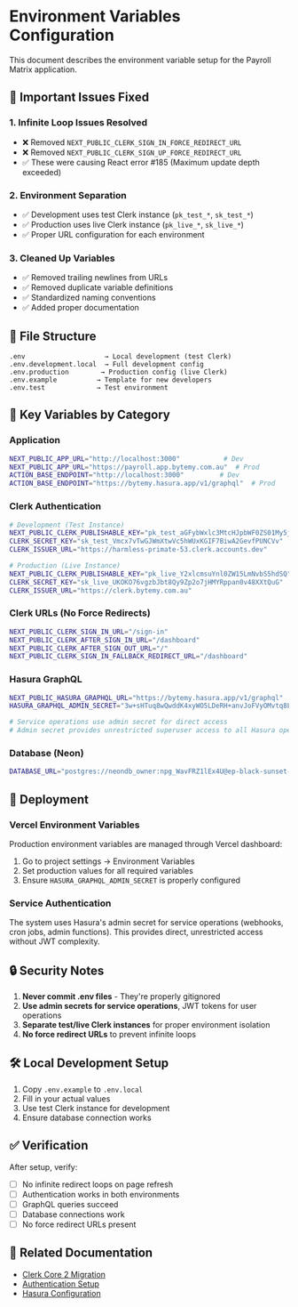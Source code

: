 # Environment Variables Configuration

This document describes the environment variable setup for the Payroll Matrix application.

## 🚨 Important Issues Fixed

### 1. **Infinite Loop Issues Resolved**
- ❌ Removed `NEXT_PUBLIC_CLERK_SIGN_IN_FORCE_REDIRECT_URL`
- ❌ Removed `NEXT_PUBLIC_CLERK_SIGN_UP_FORCE_REDIRECT_URL`
- ✅ These were causing React error #185 (Maximum update depth exceeded)

### 2. **Environment Separation**
- ✅ Development uses test Clerk instance (`pk_test_*`, `sk_test_*`)
- ✅ Production uses live Clerk instance (`pk_live_*`, `sk_live_*`)
- ✅ Proper URL configuration for each environment

### 3. **Cleaned Up Variables**
- ✅ Removed trailing newlines from URLs
- ✅ Removed duplicate variable definitions
- ✅ Standardized naming conventions
- ✅ Added proper documentation

## 📁 File Structure

```
.env                    → Local development (test Clerk)
.env.development.local  → Full development config  
.env.production        → Production config (live Clerk)
.env.example          → Template for new developers
.env.test             → Test environment
```

## 🔧 Key Variables by Category

### Application
```bash
NEXT_PUBLIC_APP_URL="http://localhost:3000"           # Dev
NEXT_PUBLIC_APP_URL="https://payroll.app.bytemy.com.au"  # Prod
ACTION_BASE_ENDPOINT="http://localhost:3000"         # Dev
ACTION_BASE_ENDPOINT="https://bytemy.hasura.app/v1/graphql"  # Prod
```

### Clerk Authentication
```bash
# Development (Test Instance)
NEXT_PUBLIC_CLERK_PUBLISHABLE_KEY="pk_test_aGFybWxlc3MtcHJpbWF0ZS01My5jbGVyay5hY2NvdW50cy5kZXYk"
CLERK_SECRET_KEY="sk_test_Vmcx7vTwGJWmXtwVc5hWUxKGIF7BiwA2GevfPUNCVv"
CLERK_ISSUER_URL="https://harmless-primate-53.clerk.accounts.dev"

# Production (Live Instance)  
NEXT_PUBLIC_CLERK_PUBLISHABLE_KEY="pk_live_Y2xlcmsuYnl0ZW15LmNvbS5hdSQ"
CLERK_SECRET_KEY="sk_live_UKOKO76vgzbJbt8Qy9Zp2o7jHMYRppan0v48XXtQuG"
CLERK_ISSUER_URL="https://clerk.bytemy.com.au"
```

### Clerk URLs (No Force Redirects)
```bash
NEXT_PUBLIC_CLERK_SIGN_IN_URL="/sign-in"
NEXT_PUBLIC_CLERK_AFTER_SIGN_IN_URL="/dashboard"
NEXT_PUBLIC_CLERK_AFTER_SIGN_OUT_URL="/"
NEXT_PUBLIC_CLERK_SIGN_IN_FALLBACK_REDIRECT_URL="/dashboard"
```

### Hasura GraphQL
```bash
NEXT_PUBLIC_HASURA_GRAPHQL_URL="https://bytemy.hasura.app/v1/graphql"
HASURA_GRAPHQL_ADMIN_SECRET="3w+sHTuq8wQwddK4xyWO5LDeRH+anvJoFVyOMvtq8Lo="

# Service operations use admin secret for direct access
# Admin secret provides unrestricted superuser access to all Hasura operations
```

### Database (Neon)
```bash
DATABASE_URL="postgres://neondb_owner:npg_WavFRZ1lEx4U@ep-black-sunset-a7wbc0zq-pooler.ap-southeast-2.aws.neon.tech/neondb?sslmode=require"
```

## 🚀 Deployment

### Vercel Environment Variables
Production environment variables are managed through Vercel dashboard:
1. Go to project settings → Environment Variables
2. Set production values for all required variables
3. Ensure `HASURA_GRAPHQL_ADMIN_SECRET` is properly configured

### Service Authentication
The system uses Hasura's admin secret for service operations (webhooks, cron jobs, admin functions). This provides direct, unrestricted access without JWT complexity.

## 🔒 Security Notes

1. **Never commit .env files** - They're properly gitignored
2. **Use admin secrets for service operations**, JWT tokens for user operations
3. **Separate test/live Clerk instances** for proper environment isolation
4. **No force redirect URLs** to prevent infinite loops

## 🛠️ Local Development Setup

1. Copy `.env.example` to `.env.local`
2. Fill in your actual values
3. Use test Clerk instance for development
4. Ensure database connection works

## ✅ Verification

After setup, verify:
- [ ] No infinite redirect loops on page refresh
- [ ] Authentication works in both environments
- [ ] GraphQL queries succeed
- [ ] Database connections work
- [ ] No force redirect URLs present

## 📖 Related Documentation

- [Clerk Core 2 Migration](../docs/CLERK_CORE_2_MIGRATION.md)
- [Authentication Setup](../docs/AUTHENTICATION.md)
- [Hasura Configuration](../docs/HASURA_SETUP.md)